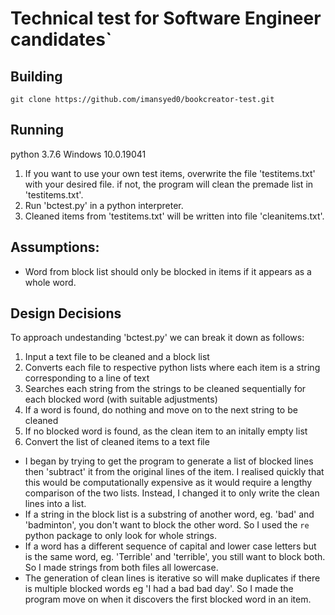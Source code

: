 # Technical test for Software Engineer candidates`

## Building
`git clone https://github.com/imansyed0/bookcreator-test.git`

## Running
python 3.7.6
Windows 10.0.19041

1. If you want to use your own test items, overwrite the file 'testitems.txt' with your desired file. if not, the program will clean the premade list in 'testitems.txt'.
2. Run 'bctest.py' in a python interpreter. 
3. Cleaned items from 'testitems.txt' will be written into file 'cleanitems.txt'.

## Assumptions:
- Word from block list should only be blocked in items if it appears as a whole word.

## Design Decisions
To approach undestanding 'bctest.py' we can break it down as follows:
1. Input a text file to be cleaned and a block list
2. Converts each file to respective python lists where each item is a string corresponding to a line of text
3. Searches each string from the strings to be cleaned sequentially for each blocked word (with suitable adjustments)
4. If a word is found, do nothing and move on to the next string to be cleaned
5. If no blocked word is found, as the clean item to an initally empty list
6. Convert the list of cleaned items to a text file

- I began by trying to get the program to generate a list of blocked lines then 'subtract' it from the original lines of the item. I realised quickly that this would be computationally expensive as it would require a lengthy comparison of the two lists. Instead, I changed it to only write the clean lines into a list.
- If a string in the block list is a substring of another word, eg. 'bad' and 'badminton', you don't want to block the other word. So I used the `re` python package to only look for whole strings.
- If a word has a different sequence of capital and lower case letters but is the same word, eg. 'Terrible' and 'terrible', you still want to block both. So I made strings from both files all lowercase.
- The generation of clean lines is iterative so will make duplicates if there is multiple blocked words eg 'I had a bad bad day'. So I made the program move on when it discovers the first blocked word in an item.

[book]: https://read.bookcreator.com/Gr0k3Ie4s3gXU7stHRzFJiILKD83/UEzOFQjyR121W1pKRm47Lg